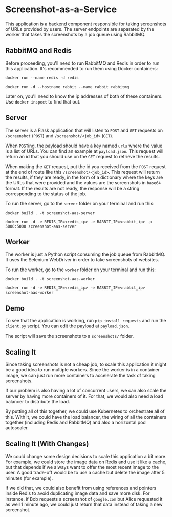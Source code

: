# Screenshot-as-a-Service

This application is a backend component responsible for taking screenshots
of URLs provided by users. The server endpoints are separated by the worker
that takes the screenshots by a job queue using RabbitMQ.

## RabbitMQ and Redis

Before proceeding, you'll need to run RabbitMQ and Redis in order to run
this application. It's recommended to run them using Docker containers:

`docker run --name redis -d redis`

`docker run -d --hostname rabbit --name rabbit rabbitmq`

Later on, you'll need to know the ip addresses of both of these containers.
Use `docker inspect` to find that out.

## Server

The server is a Flask application that will listen to `POST` and `GET` requests
on `/screenshot` (`POST`) and `/screenshot/<job_id>` (`GET`).

When `POST`ing, the payload should have a key named `urls` where the value is a
list of URLs. You can find an example at `payload.json`. This request will
return an id that you should use on the `GET` request to retrieve the results.

When making the `GET` request, put the id you received from the `POST` request at
the end of route like this `/screenshot/<job_id>`. This request will return
the results, if they are ready, in the form of a dictionary where the keys are
the URLs that were provided and the values are the screenshots in `base64`
format. If the results are not ready, the response will be a string
corresponding to the status of the job.

To run the server, go to the `server` folder on your terminal and run this:

`docker build . -t screenshot-aas-server`

`docker run -d -e REDIS_IP=<redis_ip> -e RABBIT_IP=<rabbit_ip> -p 5000:5000 screenshot-aas-server`

## Worker

The worker is just a Python script consuming the job queue from RabbitMQ. It
uses the Selenium WebDriver in order to take screenshots of websites.

To run the worker,  go to the `worker` folder on your terminal and run this:

`docker build . -t screenshot-aas-worker`

`docker run -d -e REDIS_IP=<redis_ip> -e RABBIT_IP=<rabbit_ip> screenshot-aas-worker`

## Demo

To see that the application is working, run `pip install requests` and run the
`client.py` script. You can edit the payload at `payload.json`.

The script will save the screenshots to a `screenshots/` folder.

## Scaling It

Since taking screenshots is not a cheap job, to scale this application it might
be a good idea to run multiple workers. Since the worker is in a container
image, we can just run more containers to accelerate the task of taking
screenshots.

If our problem is also having a lot of concurrent users, we can also scale the
server by having more containers of it. For that, we would also need a load
balancer to distribute the load.

By putting all of this together, we could use Kubernetes to orchestrate all of
this. With it, we could have the load balancer, the wiring of all the
containers together (including Redis and RabbitMQ) and also a horizontal pod
autoscaler.

## Scaling It (With Changes)

We could change some design decisions to scale this application a bit more.
For example, we could store the image data on Redis and use it like a cache,
but that depends if we always want to offer the most recent image to the user.
A good trade-off would be to use a cache but delete the image after 5 minutes
(for example).

If we did that, we could also benefit from using references and pointers inside
Redis to avoid duplicating image data and save more disk. For instance, if Bob
requests a screenshot of `google.com` but Alice requested it as well 1 minute
ago, we could just return that data instead of taking a new screenshot.